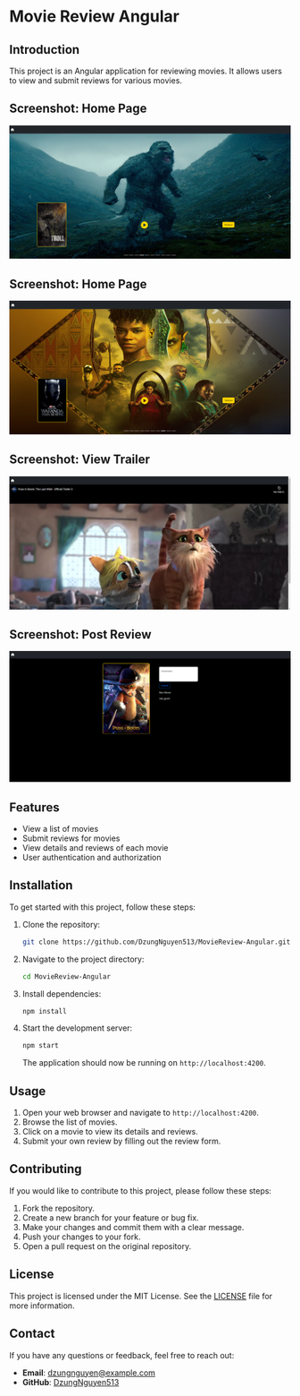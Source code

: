 # Movie Review Angular

## Introduction

This project is an Angular application for reviewing movies. It allows users to view and submit reviews for various movies.

## Screenshot: Home Page

![Screenshot of Movie Review Angular](https://github.com/DzungNguyen513/MovieReview-Angular/blob/master/src/assets/img/Screenshot%202024-06-21%20164911.png)

## Screenshot: Home Page

![Screenshot of Movie Review Angular](https://github.com/DzungNguyen513/MovieReview-Angular/blob/master/src/assets/img/Screenshot%202024-06-21%20164946.png)

## Screenshot: View Trailer

![Screenshot of Movie Review Angular](https://github.com/DzungNguyen513/MovieReview-Angular/blob/master/src/assets/img/Screenshot%202024-06-21%20165107.png)

## Screenshot: Post Review

![Screenshot of Movie Review Angular](https://github.com/DzungNguyen513/MovieReview-Angular/blob/master/src/assets/img/Screenshot%202024-06-21%20165124.png)

## Features

- View a list of movies
- Submit reviews for movies
- View details and reviews of each movie
- User authentication and authorization

## Installation

To get started with this project, follow these steps:

1. Clone the repository:

    ```bash
    git clone https://github.com/DzungNguyen513/MovieReview-Angular.git
    ```

2. Navigate to the project directory:

    ```bash
    cd MovieReview-Angular
    ```

3. Install dependencies:

    ```bash
    npm install
    ```

4. Start the development server:

    ```bash
    npm start
    ```

    The application should now be running on `http://localhost:4200`.

## Usage

1. Open your web browser and navigate to `http://localhost:4200`.
2. Browse the list of movies.
3. Click on a movie to view its details and reviews.
4. Submit your own review by filling out the review form.

## Contributing

If you would like to contribute to this project, please follow these steps:

1. Fork the repository.
2. Create a new branch for your feature or bug fix.
3. Make your changes and commit them with a clear message.
4. Push your changes to your fork.
5. Open a pull request on the original repository.

## License

This project is licensed under the MIT License. See the [LICENSE](LICENSE) file for more information.

## Contact

If you have any questions or feedback, feel free to reach out:

- **Email**: dzungnguyen@example.com
- **GitHub**: [DzungNguyen513](https://github.com/DzungNguyen513)

